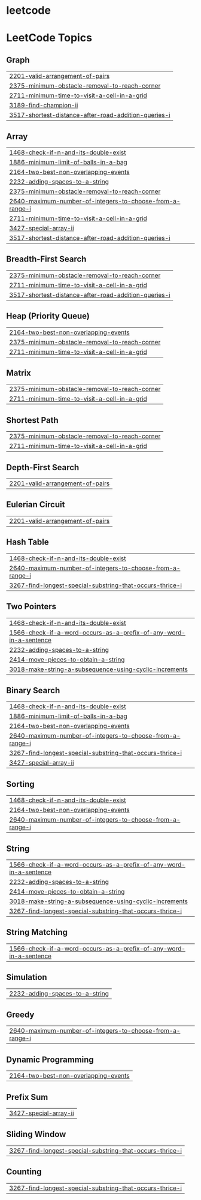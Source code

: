 # leetcode
<!---LeetCode Topics Start-->
# LeetCode Topics
## Graph
|  |
| ------- |
| [2201-valid-arrangement-of-pairs](https://github.com/Pavankuamr14/leetcode/tree/master/2201-valid-arrangement-of-pairs) |
| [2375-minimum-obstacle-removal-to-reach-corner](https://github.com/Pavankuamr14/leetcode/tree/master/2375-minimum-obstacle-removal-to-reach-corner) |
| [2711-minimum-time-to-visit-a-cell-in-a-grid](https://github.com/Pavankuamr14/leetcode/tree/master/2711-minimum-time-to-visit-a-cell-in-a-grid) |
| [3189-find-champion-ii](https://github.com/Pavankuamr14/leetcode/tree/master/3189-find-champion-ii) |
| [3517-shortest-distance-after-road-addition-queries-i](https://github.com/Pavankuamr14/leetcode/tree/master/3517-shortest-distance-after-road-addition-queries-i) |
## Array
|  |
| ------- |
| [1468-check-if-n-and-its-double-exist](https://github.com/Pavankuamr14/leetcode/tree/master/1468-check-if-n-and-its-double-exist) |
| [1886-minimum-limit-of-balls-in-a-bag](https://github.com/Pavankuamr14/leetcode/tree/master/1886-minimum-limit-of-balls-in-a-bag) |
| [2164-two-best-non-overlapping-events](https://github.com/Pavankuamr14/leetcode/tree/master/2164-two-best-non-overlapping-events) |
| [2232-adding-spaces-to-a-string](https://github.com/Pavankuamr14/leetcode/tree/master/2232-adding-spaces-to-a-string) |
| [2375-minimum-obstacle-removal-to-reach-corner](https://github.com/Pavankuamr14/leetcode/tree/master/2375-minimum-obstacle-removal-to-reach-corner) |
| [2640-maximum-number-of-integers-to-choose-from-a-range-i](https://github.com/Pavankuamr14/leetcode/tree/master/2640-maximum-number-of-integers-to-choose-from-a-range-i) |
| [2711-minimum-time-to-visit-a-cell-in-a-grid](https://github.com/Pavankuamr14/leetcode/tree/master/2711-minimum-time-to-visit-a-cell-in-a-grid) |
| [3427-special-array-ii](https://github.com/Pavankuamr14/leetcode/tree/master/3427-special-array-ii) |
| [3517-shortest-distance-after-road-addition-queries-i](https://github.com/Pavankuamr14/leetcode/tree/master/3517-shortest-distance-after-road-addition-queries-i) |
## Breadth-First Search
|  |
| ------- |
| [2375-minimum-obstacle-removal-to-reach-corner](https://github.com/Pavankuamr14/leetcode/tree/master/2375-minimum-obstacle-removal-to-reach-corner) |
| [2711-minimum-time-to-visit-a-cell-in-a-grid](https://github.com/Pavankuamr14/leetcode/tree/master/2711-minimum-time-to-visit-a-cell-in-a-grid) |
| [3517-shortest-distance-after-road-addition-queries-i](https://github.com/Pavankuamr14/leetcode/tree/master/3517-shortest-distance-after-road-addition-queries-i) |
## Heap (Priority Queue)
|  |
| ------- |
| [2164-two-best-non-overlapping-events](https://github.com/Pavankuamr14/leetcode/tree/master/2164-two-best-non-overlapping-events) |
| [2375-minimum-obstacle-removal-to-reach-corner](https://github.com/Pavankuamr14/leetcode/tree/master/2375-minimum-obstacle-removal-to-reach-corner) |
| [2711-minimum-time-to-visit-a-cell-in-a-grid](https://github.com/Pavankuamr14/leetcode/tree/master/2711-minimum-time-to-visit-a-cell-in-a-grid) |
## Matrix
|  |
| ------- |
| [2375-minimum-obstacle-removal-to-reach-corner](https://github.com/Pavankuamr14/leetcode/tree/master/2375-minimum-obstacle-removal-to-reach-corner) |
| [2711-minimum-time-to-visit-a-cell-in-a-grid](https://github.com/Pavankuamr14/leetcode/tree/master/2711-minimum-time-to-visit-a-cell-in-a-grid) |
## Shortest Path
|  |
| ------- |
| [2375-minimum-obstacle-removal-to-reach-corner](https://github.com/Pavankuamr14/leetcode/tree/master/2375-minimum-obstacle-removal-to-reach-corner) |
| [2711-minimum-time-to-visit-a-cell-in-a-grid](https://github.com/Pavankuamr14/leetcode/tree/master/2711-minimum-time-to-visit-a-cell-in-a-grid) |
## Depth-First Search
|  |
| ------- |
| [2201-valid-arrangement-of-pairs](https://github.com/Pavankuamr14/leetcode/tree/master/2201-valid-arrangement-of-pairs) |
## Eulerian Circuit
|  |
| ------- |
| [2201-valid-arrangement-of-pairs](https://github.com/Pavankuamr14/leetcode/tree/master/2201-valid-arrangement-of-pairs) |
## Hash Table
|  |
| ------- |
| [1468-check-if-n-and-its-double-exist](https://github.com/Pavankuamr14/leetcode/tree/master/1468-check-if-n-and-its-double-exist) |
| [2640-maximum-number-of-integers-to-choose-from-a-range-i](https://github.com/Pavankuamr14/leetcode/tree/master/2640-maximum-number-of-integers-to-choose-from-a-range-i) |
| [3267-find-longest-special-substring-that-occurs-thrice-i](https://github.com/Pavankuamr14/leetcode/tree/master/3267-find-longest-special-substring-that-occurs-thrice-i) |
## Two Pointers
|  |
| ------- |
| [1468-check-if-n-and-its-double-exist](https://github.com/Pavankuamr14/leetcode/tree/master/1468-check-if-n-and-its-double-exist) |
| [1566-check-if-a-word-occurs-as-a-prefix-of-any-word-in-a-sentence](https://github.com/Pavankuamr14/leetcode/tree/master/1566-check-if-a-word-occurs-as-a-prefix-of-any-word-in-a-sentence) |
| [2232-adding-spaces-to-a-string](https://github.com/Pavankuamr14/leetcode/tree/master/2232-adding-spaces-to-a-string) |
| [2414-move-pieces-to-obtain-a-string](https://github.com/Pavankuamr14/leetcode/tree/master/2414-move-pieces-to-obtain-a-string) |
| [3018-make-string-a-subsequence-using-cyclic-increments](https://github.com/Pavankuamr14/leetcode/tree/master/3018-make-string-a-subsequence-using-cyclic-increments) |
## Binary Search
|  |
| ------- |
| [1468-check-if-n-and-its-double-exist](https://github.com/Pavankuamr14/leetcode/tree/master/1468-check-if-n-and-its-double-exist) |
| [1886-minimum-limit-of-balls-in-a-bag](https://github.com/Pavankuamr14/leetcode/tree/master/1886-minimum-limit-of-balls-in-a-bag) |
| [2164-two-best-non-overlapping-events](https://github.com/Pavankuamr14/leetcode/tree/master/2164-two-best-non-overlapping-events) |
| [2640-maximum-number-of-integers-to-choose-from-a-range-i](https://github.com/Pavankuamr14/leetcode/tree/master/2640-maximum-number-of-integers-to-choose-from-a-range-i) |
| [3267-find-longest-special-substring-that-occurs-thrice-i](https://github.com/Pavankuamr14/leetcode/tree/master/3267-find-longest-special-substring-that-occurs-thrice-i) |
| [3427-special-array-ii](https://github.com/Pavankuamr14/leetcode/tree/master/3427-special-array-ii) |
## Sorting
|  |
| ------- |
| [1468-check-if-n-and-its-double-exist](https://github.com/Pavankuamr14/leetcode/tree/master/1468-check-if-n-and-its-double-exist) |
| [2164-two-best-non-overlapping-events](https://github.com/Pavankuamr14/leetcode/tree/master/2164-two-best-non-overlapping-events) |
| [2640-maximum-number-of-integers-to-choose-from-a-range-i](https://github.com/Pavankuamr14/leetcode/tree/master/2640-maximum-number-of-integers-to-choose-from-a-range-i) |
## String
|  |
| ------- |
| [1566-check-if-a-word-occurs-as-a-prefix-of-any-word-in-a-sentence](https://github.com/Pavankuamr14/leetcode/tree/master/1566-check-if-a-word-occurs-as-a-prefix-of-any-word-in-a-sentence) |
| [2232-adding-spaces-to-a-string](https://github.com/Pavankuamr14/leetcode/tree/master/2232-adding-spaces-to-a-string) |
| [2414-move-pieces-to-obtain-a-string](https://github.com/Pavankuamr14/leetcode/tree/master/2414-move-pieces-to-obtain-a-string) |
| [3018-make-string-a-subsequence-using-cyclic-increments](https://github.com/Pavankuamr14/leetcode/tree/master/3018-make-string-a-subsequence-using-cyclic-increments) |
| [3267-find-longest-special-substring-that-occurs-thrice-i](https://github.com/Pavankuamr14/leetcode/tree/master/3267-find-longest-special-substring-that-occurs-thrice-i) |
## String Matching
|  |
| ------- |
| [1566-check-if-a-word-occurs-as-a-prefix-of-any-word-in-a-sentence](https://github.com/Pavankuamr14/leetcode/tree/master/1566-check-if-a-word-occurs-as-a-prefix-of-any-word-in-a-sentence) |
## Simulation
|  |
| ------- |
| [2232-adding-spaces-to-a-string](https://github.com/Pavankuamr14/leetcode/tree/master/2232-adding-spaces-to-a-string) |
## Greedy
|  |
| ------- |
| [2640-maximum-number-of-integers-to-choose-from-a-range-i](https://github.com/Pavankuamr14/leetcode/tree/master/2640-maximum-number-of-integers-to-choose-from-a-range-i) |
## Dynamic Programming
|  |
| ------- |
| [2164-two-best-non-overlapping-events](https://github.com/Pavankuamr14/leetcode/tree/master/2164-two-best-non-overlapping-events) |
## Prefix Sum
|  |
| ------- |
| [3427-special-array-ii](https://github.com/Pavankuamr14/leetcode/tree/master/3427-special-array-ii) |
## Sliding Window
|  |
| ------- |
| [3267-find-longest-special-substring-that-occurs-thrice-i](https://github.com/Pavankuamr14/leetcode/tree/master/3267-find-longest-special-substring-that-occurs-thrice-i) |
## Counting
|  |
| ------- |
| [3267-find-longest-special-substring-that-occurs-thrice-i](https://github.com/Pavankuamr14/leetcode/tree/master/3267-find-longest-special-substring-that-occurs-thrice-i) |
<!---LeetCode Topics End-->